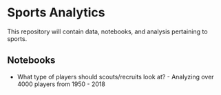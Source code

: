 # Sports Analytics 
This repository will contain data, notebooks, and analysis pertaining to sports. 

## Notebooks
* What type of players should scouts/recruits look at? - Analyzing over 4000 players from 1950 - 2018
